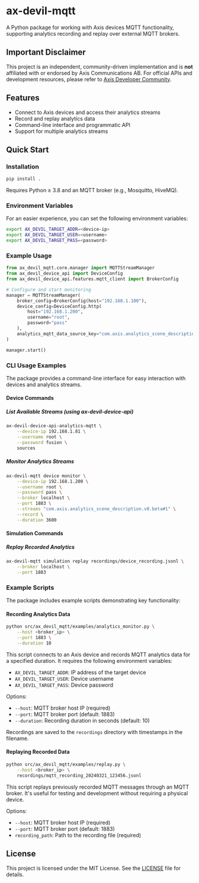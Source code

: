 # ax-devil-mqtt

A Python package for working with Axis devices MQTT functionality, supporting analytics recording and replay over external MQTT brokers.

## Important Disclaimer

This project is an independent, community-driven implementation and is **not** affiliated with or endorsed by Axis Communications AB. For official APIs and development resources, please refer to [Axis Developer Community](https://www.axis.com/en-us/developer).

## Features

- Connect to Axis devices and access their analytics streams
- Record and replay analytics data
- Command-line interface and programmatic API
- Support for multiple analytics streams

## Quick Start

### Installation

```bash
pip install .
```

Requires Python ≥ 3.8 and an MQTT broker (e.g., Mosquitto, HiveMQ).

### Environment Variables
For an easier experience, you can set the following environment variables:
```bash
export AX_DEVIL_TARGET_ADDR=<device-ip>
export AX_DEVIL_TARGET_USER=<username>
export AX_DEVIL_TARGET_PASS=<password>
```

### Example Usage

```python
from ax_devil_mqtt.core.manager import MQTTStreamManager
from ax_devil_device_api import DeviceConfig
from ax_devil_device_api.features.mqtt_client import BrokerConfig

# Configure and start monitoring
manager = MQTTStreamManager(
    broker_config=BrokerConfig(host="192.168.1.100"),
    device_config=DeviceConfig.http(
        host="192.168.1.200",
        username="root",
        password="pass"
    ),
    analytics_mqtt_data_source_key="com.axis.analytics_scene_description.v0.beta#1"
)

manager.start()
```

### CLI Usage Examples

The package provides a command-line interface for easy interaction with devices and analytics streams.

#### Device Commands

##### List Available Streams (using ax-devil-device-api)
```bash
ax-devil-device-api-analytics-mqtt \
    --device-ip 192.168.1.81 \
    --username root \
    --password fusion \
    sources
```

##### Monitor Analytics Streams
```bash
ax-devil-mqtt device monitor \
    --device-ip 192.168.1.200 \
    --username root \
    --password pass \
    --broker localhost \
    --port 1883 \
    --streams "com.axis.analytics_scene_description.v0.beta#1" \
    --record \
    --duration 3600
```

#### Simulation Commands

##### Replay Recorded Analytics
```bash
ax-devil-mqtt simulation replay recordings/device_recording.jsonl \
    --broker localhost \
    --port 1883
```


### Example Scripts

The package includes example scripts demonstrating key functionality:

#### Recording Analytics Data
```bash
python src/ax_devil_mqtt/examples/analytics_monitor.py \
    --host <broker_ip> \
    --port 1883 \
    --duration 10
```

This script connects to an Axis device and records MQTT analytics data for a specified duration. It requires the following environment variables:
- `AX_DEVIL_TARGET_ADDR`: IP address of the target device
- `AX_DEVIL_TARGET_USER`: Device username
- `AX_DEVIL_TARGET_PASS`: Device password

Options:
- `--host`: MQTT broker host IP (required)
- `--port`: MQTT broker port (default: 1883)
- `--duration`: Recording duration in seconds (default: 10)

Recordings are saved to the `recordings` directory with timestamps in the filename.

#### Replaying Recorded Data
```bash
python src/ax_devil_mqtt/examples/replay.py \
    --host <broker_ip> \
    recordings/mqtt_recording_20240321_123456.jsonl
```

This script replays previously recorded MQTT messages through an MQTT broker. It's useful for testing and development without requiring a physical device.

Options:
- `--host`: MQTT broker host IP (required)
- `--port`: MQTT broker port (default: 1883)
- `recording_path`: Path to the recording file (required)

## License

This project is licensed under the MIT License. See the [LICENSE](LICENSE) file for details.
